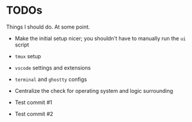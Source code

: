 # TODOs

Things I should do. At some point.

- Make the initial setup nicer; you shouldn't have to manually run the `ui` script
- `tmux` setup
- `vscode` settings and extensions
- `terminal` and `ghostty` configs
- Centralize the check for operating system and logic surrounding

- Test commit #1
- Test commit #2
